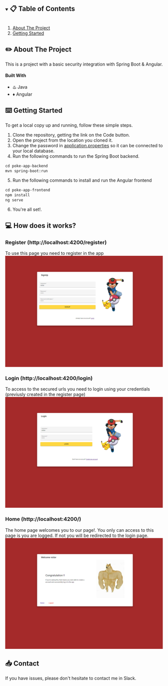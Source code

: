 <!-- TABLE OF CONTENTS -->
<details open="open">
  <summary><h2 style="display: inline-block"> 📋 Table of Contents</h2></summary>
  <ol>
    <li>
      <a href="#about-the-project">About The Project</a>
    </li>
    <li>
      <a href="#getting-started">Getting Started</a>
    </li>
  </ol>
</details>



<!-- ABOUT THE PROJECT -->
## ✏️ About The Project

This is a project with a basic security integration with Spring Boot & Angular.

#### Built With

* ♨️ Java
* ♦️ Angular


<!-- GETTING STARTED -->
## ⌨️ Getting Started

To get a local copy up and running, follow these simple steps.

1. Clone the repository, getting the link on the Code button.
2. Open the project from the location you cloned it. 
3. Change the password in [application.properties](https://github.com/ES-IH-JAVAFT-MAY22/extra-poke-app/blob/main/poke-app-backend/src/main/resources/application.properties) so it can be connected to your local database.
4. Run the following commands to run the Spring Boot backend. 
  ```
  cd poke-app-backend
  mvn spring-boot:run
  ```
5. Run the following commands to install and run the Angular frontend
  ```
  cd poke-app-frontend
  npm install
  ng serve
  ```
6. You're all set!. 


<!-- USAGE EXAMPLES -->
## 💻 How does it works?

### Register (http://localhost:4200/register)
To use this page you need to register in the app
![](https://github.com/ES-IH-JAVAFT-MAY22/extra-poke-app/blob/main/screenshots/register.png?raw=true)

### Login (http://localhost:4200/login)
To access to the secured urls you need to login using your credentials (previusly created in the register page)
![](https://github.com/ES-IH-JAVAFT-MAY22/extra-poke-app/blob/main/screenshots/login.png?raw=true)

### Home (http://localhost:4200/)
The home page welcomes you to our page!. You only can access to this page is you are logged. If not you will be redirected to the login page. 
![](https://github.com/ES-IH-JAVAFT-MAY22/extra-poke-app/blob/main/screenshots/home.png?raw=true)

<!-- CONTACT -->
## 📥 Contact

If you have issues, please don't hesitate to contact me in Slack.

